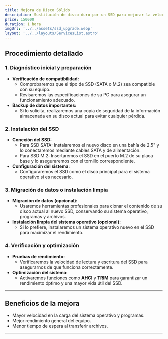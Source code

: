 ```yaml
---
title: Mejora de Disco Sólido
description: Sustitución de disco duro por un SSD para mejorar la velocidad y la capacidad de almacenamiento del equipo.
price: 150000
duration: 1 hora
imgUrl: '../../assets/ssd_upgrade.webp'
layout: '../../layouts/ServicesList.astro'
---
```


## Procedimiento detallado

### 1. Diagnóstico inicial y preparación
- **Verificación de compatibilidad:** 
   - Comprobaremos que el tipo de SSD (SATA o M.2) sea compatible con su equipo.
   - Revisaremos las especificaciones de su PC para asegurar un funcionamiento adecuado.
- **Backup de datos importantes:** 
   - Si lo solicita, realizaremos una copia de seguridad de la información almacenada en su disco actual para evitar cualquier pérdida.

### 2. Instalación del SSD
- **Conexión del SSD:**
   - Para SSD SATA: Instalaremos el nuevo disco en una bahía de 2.5" y lo conectaremos mediante cables SATA y de alimentación.
   - Para SSD M.2: Insertaremos el SSD en el puerto M.2 de su placa base y lo aseguraremos con el tornillo correspondiente.
- **Configuración del sistema:**
   - Configuraremos el SSD como el disco principal para el sistema operativo si es necesario.

### 3. Migración de datos o instalación limpia
- **Migración de datos (opcional):**
   - Usaremos herramientas profesionales para clonar el contenido de su disco actual al nuevo SSD, conservando su sistema operativo, programas y archivos.
- **Instalación limpia del sistema operativo (opcional):**
   - Si lo prefiere, instalaremos un sistema operativo nuevo en el SSD para maximizar el rendimiento.

### 4. Verificación y optimización
- **Pruebas de rendimiento:**
   - Verificaremos la velocidad de lectura y escritura del SSD para asegurarnos de que funciona correctamente.
- **Optimización del sistema:**
   - Activaremos funciones como **AHCI** y **TRIM** para garantizar un rendimiento óptimo y una mayor vida útil del SSD.

---

## Beneficios de la mejora
- Mayor velocidad en la carga del sistema operativo y programas.
- Mejor rendimiento general del equipo.
- Menor tiempo de espera al transferir archivos.

---